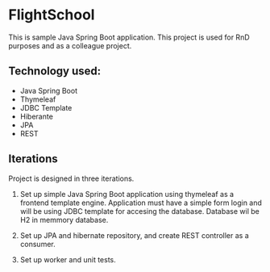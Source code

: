 # FlightSchool

This is sample Java Spring Boot application. This project is used for RnD purposes and as a colleague project.

## Technology used:

 - Java Spring Boot 
 - Thymeleaf 
 - JDBC Template 
 - Hiberante 
 - JPA 
 - REST

## Iterations

Project is designed in three iterations.

1. Set up simple Java Spring Boot application using thymeleaf as a frontend template engine. 
Application must have a simple form login and will be using JDBC template for accesing the database. 
Database wil be H2 in memmory database.

2. Set up JPA and hibernate repository, and create REST controller as a consumer. 

3. Set up worker and unit tests.
